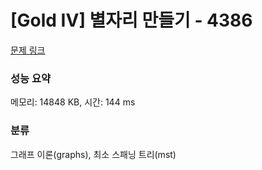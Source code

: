 # [Gold IV] 별자리 만들기 - 4386 

[문제 링크](https://www.acmicpc.net/problem/4386) 

### 성능 요약

메모리: 14848 KB, 시간: 144 ms

### 분류

그래프 이론(graphs), 최소 스패닝 트리(mst)

